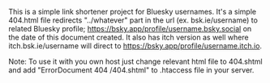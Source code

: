 This is a simple link shortener project for Bluesky usernames.
It's a simple 404.html file redirects "../whatever" part in the url (ex. bsk.ie/username) to related Bluesky profile; https://bsky.app/profile/username.bsky.social on the date of this document created.
It also has itch version as well where itch.bsk.ie/username will direct to https://bsky.app/profile/username.itch.io.

Note: To use it with you own host just change relevant html file to 404.shtml and add "ErrorDocument 404 /404.shtml" to .htaccess file in your server.
